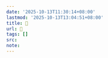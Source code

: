 ```yaml
---
date: '2025-10-13T11:30:14+08:00'
lastmod: '2025-10-13T13:04:51+08:00'
title: 󰤽
url: 󰤽
tags: []
src:
note:
---
```

